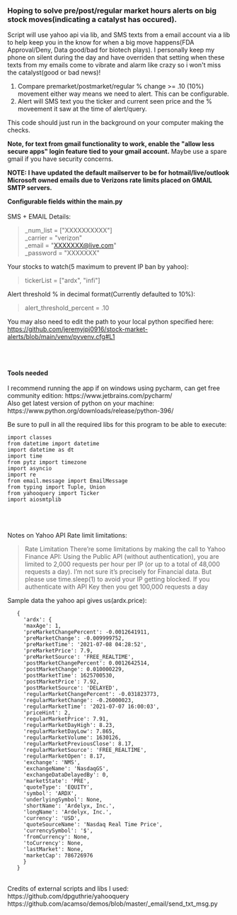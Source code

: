 ### Hoping to solve pre/post/regular market hours alerts on big stock moves(indicating a catalyst has occured).


Script will use yahoo api via lib, and SMS texts from a email account via a lib to help keep you in the know for when a big move happens(FDA Approval/Deny, Data good/bad for biotech plays). I personally keep my phone on silent during the day and have overriden that setting when these texts from my emails come to vibrate and alarm like crazy so i won't miss the catalyst(good or bad news)!

1. Compare premarket/postmarket/regular % change >= .10 (10%) movement either way means we need to alert. This can be configurable.
2. Alert will SMS text you the ticker and current seen price and the % moveement it saw at the time of alert/query.

This code should just run in the background on your computer making the checks.

<b>Note, for text from gmail functionality to work, enable the "allow less secure apps" login feature tied to your gmail account.</b> Maybe use a spare gmail if you have security concerns.</b>

<b>NOTE: I have updated the default mailserver to be for hotmail/live/outlook Microsoft owned emails due to Verizons rate limits placed on GMAIL SMTP servers.</b>

<b>Configurable fields within the main.py</b><br /><br />
SMS + EMAIL Details:

>    _num_list = ["XXXXXXXXXX"]<br />
    _carrier = "verizon"<br />
    _email = "XXXXXXX@live.com"<br />
    _password = "XXXXXXX"<br />

Your stocks to watch(5 maximum to prevent IP ban by yahoo):
> tickerList = ["ardx", "infi"]

Alert threshold % in decimal format(Currently defaulted to 10%):
> alert_threshold_percent = .10

You may also need to edit the path to your local python specified here:
https://github.com/jeremyjpj0916/stock-market-alerts/blob/main/venv/pyvenv.cfg#L1 

<br />
<br />
<br />
<b>Tools needed</b><br /><br />
I recommend running the app if on windows using pycharm, can get free community edition: https://www.jetbrains.com/pycharm/<br />
Also get latest version of python on your machine: https://www.python.org/downloads/release/python-396/

Be sure to pull in all the required libs for this program to be able to execute:
```
import classes
from datetime import datetime
import datetime as dt
import time
from pytz import timezone
import asyncio
import re
from email.message import EmailMessage
from typing import Tuple, Union
from yahooquery import Ticker
import aiosmtplib
```

<br />
<br />
<br />
Notes on Yahoo API Rate limit limitations:

> Rate Limitation
> There’re some limitations by making the call to Yahoo Finance API:
> Using the Public API (without authentication), you are limited to 2,000 requests per hour per IP (or up to a total of 48,000 requests a day).
> I’m not sure it’s precisely for Financial data. But please use time.sleep(1) to avoid your IP getting blocked.
> If you authenticate with API Key then you get 100,000 requests a day


Sample data the yahoo api gives us(ardx.price):
```
   {
     'ardx': {
     'maxAge': 1, 
     'preMarketChangePercent': -0.0012641911, 
     'preMarketChange': -0.009999752, 
     'preMarketTime': '2021-07-08 04:28:52', 
     'preMarketPrice': 7.9, 
     'preMarketSource': 'FREE_REALTIME', 
     'postMarketChangePercent': 0.0012642514, 
     'postMarketChange': 0.010000229, 
     'postMarketTime': 1625700530, 
     'postMarketPrice': 7.92, 
     'postMarketSource': 'DELAYED', 
     'regularMarketChangePercent': -0.031823773, 
     'regularMarketChange': -0.26000023, 
     'regularMarketTime': '2021-07-07 16:00:03', 
     'priceHint': 2, 
     'regularMarketPrice': 7.91, 
     'regularMarketDayHigh': 8.23, 
     'regularMarketDayLow': 7.865, 
     'regularMarketVolume': 1630126, 
     'regularMarketPreviousClose': 8.17, 
     'regularMarketSource': 'FREE_REALTIME', 
     'regularMarketOpen': 8.17, 
     'exchange': 'NMS', 
     'exchangeName': 'NasdaqGS', 
     'exchangeDataDelayedBy': 0, 
     'marketState': 'PRE', 
     'quoteType': 'EQUITY', 
     'symbol': 'ARDX', 
     'underlyingSymbol': None, 
     'shortName': 'Ardelyx, Inc.', 
     'longName': 'Ardelyx, Inc.', 
     'currency': 'USD', 
     'quoteSourceName': 'Nasdaq Real Time Price', 
     'currencySymbol': '$', 
     'fromCurrency': None, 
     'toCurrency': None, 
     'lastMarket': None, 
     'marketCap': 786726976
     }
   }
```

<br />
Credits of external scripts and libs I used: <br />
https://github.com/dpguthrie/yahooquery<br />
https://github.com/acamso/demos/blob/master/_email/send_txt_msg.py<br />
